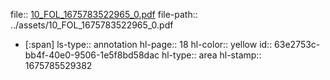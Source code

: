 file:: [10_FOL_1675783522965_0.pdf](../assets/10_FOL_1675783522965_0.pdf)
file-path:: ../assets/10_FOL_1675783522965_0.pdf

- [:span]
  ls-type:: annotation
  hl-page:: 18
  hl-color:: yellow
  id:: 63e2753c-bb4f-40e0-9506-1e5f8bd58dac
  hl-type:: area
  hl-stamp:: 1675785529382